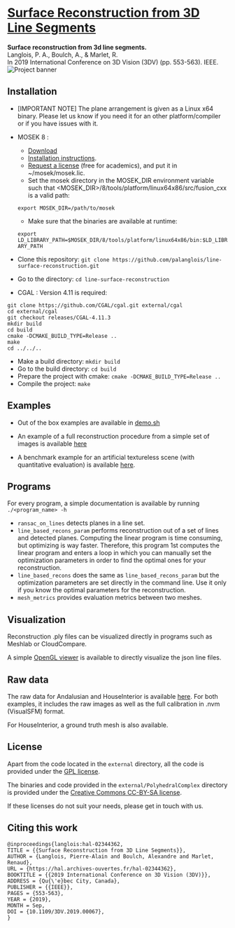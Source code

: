 # [Surface Reconstruction from 3D Line Segments](http://imagine.enpc.fr/~langloip/index.html?page=line_recons)
**Surface reconstruction from 3d line segments. <br>**
Langlois, P. A., Boulch, A., & Marlet, R. <br>In 2019 International Conference on 3D Vision (3DV) (pp. 553-563). IEEE.
![Project banner](http://imagine.enpc.fr/~langloip/data/banner3DV.png)


 
## Installation
* [IMPORTANT NOTE] The plane arrangement is given as a Linux x64 binary. Please let us know if you need it for an other platform/compiler or if you have issues with it.
* MOSEK 8 : 
    * [Download](https://www.mosek.com/downloads/8.1.0.83/) 
	* [Installation instructions](https://docs.mosek.com/8.1/cxxfusion/install-interface.html). 
	* [Request a license](https://www.mosek.com/products/academic-licenses/) (free for academics), and put it in ~/mosek/mosek.lic. 
	* Set the mosek directory in the MOSEK\_DIR environment variable such that <MOSEK\_DIR>/8/tools/platform/linux64x86/src/fusion\_cxx is a valid path:
	 
	```export MOSEK_DIR=/path/to/mosek```
	* Make sure that the binaries are available at runtime:
	 
	```export LD_LIBRARY_PATH=$MOSEK_DIR/8/tools/platform/linux64x86/bin:$LD_LIBRARY_PATH```
* Clone this repository: `git clone https://github.com/palanglois/line-surface-reconstruction.git`
* Go to the directory: `cd line-surface-reconstruction`

* CGAL : Version 4.11 is required:
 
```
git clone https://github.com/CGAL/cgal.git external/cgal
cd external/cgal
git checkout releases/CGAL-4.11.3
mkdir build
cd build
cmake -DCMAKE_BUILD_TYPE=Release ..
make
cd ../../..
```  

* Make a build directory: `mkdir build`
* Go to the build directory: `cd build`
* Prepare the project with cmake: `cmake -DCMAKE_BUILD_TYPE=Release ..`
* Compile the project: `make` 

## Examples

* Out of the box examples are available in [demo.sh](https://github.com/palanglois/line-surface-reconstruction/blob/master/demo.sh)

* An example of a full reconstruction procedure from a simple set of images is available [here](https://github.com/palanglois/line-surface-reconstruction/blob/master/full_examples/from_raw_images)

* A benchmark example for an artificial textureless scene (with quantitative evaluation) is available [here](https://github.com/palanglois/line-surface-reconstruction/blob/master/full_examples/from_nvm). 
	
## Programs

For every program, a simple documentation is available by running `./<program_name> -h`

* `ransac_on_lines` detects planes in a line set.
* `line_based_recons_param` performs reconstruction out of a set of lines and detected planes. Computing the linear program is time consuming, but optimizing is way faster. Therefore, this program 1st computes the linear program and enters a loop in which you can manually set the optimization parameters in order to find the optimal ones for your reconstruction.
* `line_based_recons` does the same as `line_based_recons_param` but the optimization parameters are set directly in the command line. Use it only if you know the optimal parameters for the reconstruction.
* `mesh_metrics` provides evaluation metrics between two meshes.

## Visualization

Reconstruction .ply files can be visualized directly in programs such as Meshlab or CloudCompare.

A simple [OpenGL viewer](https://github.com/palanglois/gl-recons-viewer) is available to directly visualize the json line files.

## Raw data

The raw data for Andalusian and HouseInterior is available [here](http://imagine.enpc.fr/~langloip/data/data-line-surface-reconstruction.zip).
For both examples, it includes the raw images as well as the full calibration in .nvm (VisualSFM) format.

For HouseInterior, a ground truth mesh is also available.

## License

Apart from the code located in the `external` directory, all the code is provided under the [GPL license](https://github.com/palanglois/line-surface-reconstruction/blob/master/LICENSE.txt).

The binaries and code provided in the `external/PolyhedralComplex` directory is provided under the [Creative Commons CC-BY-SA license](https://creativecommons.org/licenses/by-sa/4.0/legalcode.txt).

If these licenses do not suit your needs, please get in touch with us.


## Citing this work

    @inproceedings{langlois:hal-02344362,
    TITLE = {{Surface Reconstruction from 3D Line Segments}},
    AUTHOR = {Langlois, Pierre-Alain and Boulch, Alexandre and Marlet, Renaud},
    URL = {https://hal.archives-ouvertes.fr/hal-02344362},
    BOOKTITLE = {{2019 International Conference on 3D Vision (3DV)}},
    ADDRESS = {Qu{\'e}bec City, Canada},
    PUBLISHER = {{IEEE}},
    PAGES = {553-563},
    YEAR = {2019},
    MONTH = Sep,
    DOI = {10.1109/3DV.2019.00067},
    } 